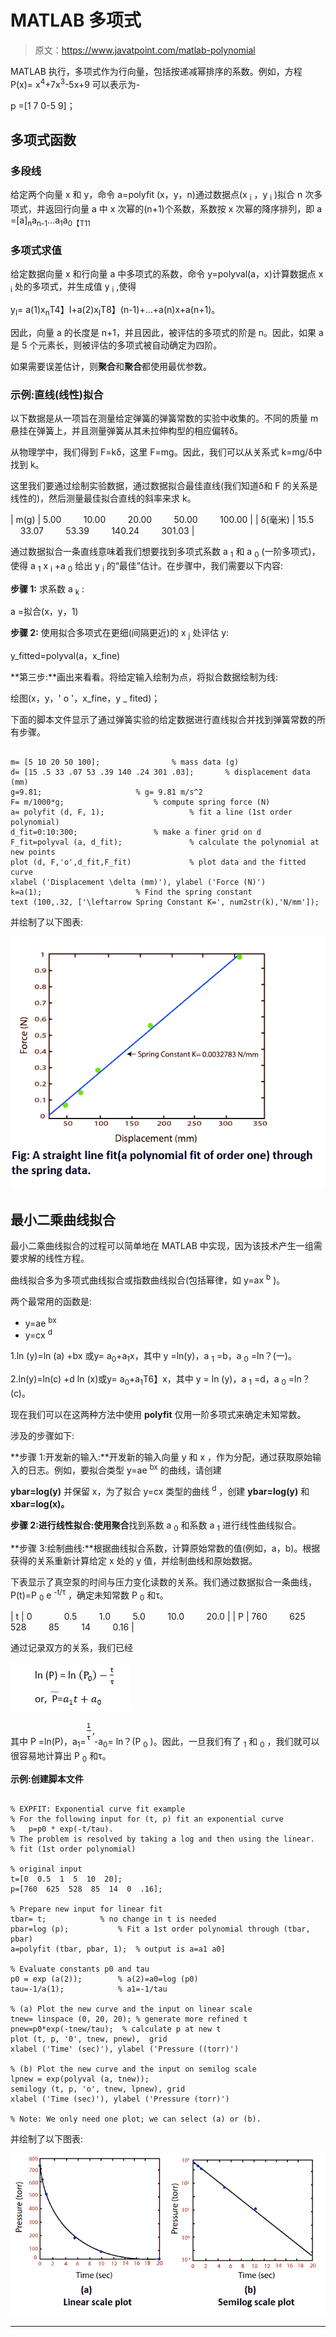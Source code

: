 # MATLAB 多项式

> 原文：<https://www.javatpoint.com/matlab-polynomial>

MATLAB 执行，多项式作为行向量，包括按递减幂排序的系数。例如，方程 P(x)= x<sup>4</sup>+7x<sup>3</sup>-5x+9 可以表示为-

p =[1 7 0-5 9]；

## 多项式函数

### 多段线

给定两个向量 x 和 y，命令 a=polyfit (x，y，n)通过数据点(x <sub>i</sub> ，y <sub>i</sub> )拟合 n 次多项式，并返回行向量 a 中 x 次幂的(n+1)个系数，系数按 x 次幂的降序排列，即 a =[a]<sub>n</sub>a<sub>n-1</sub>…a<sub>1</sub>a<sub>0【T11</sub>

### 多项式求值

给定数据向量 x 和行向量 a 中多项式的系数，命令 y=polyval(a，x)计算数据点 x <sub>i</sub> 处的多项式，并生成值 y <sub>i</sub> ,使得

y<sub>I</sub>= a(1)x<sub>n</sub>T4】I+a(2)x<sub>I</sub>T8】(n-1)+…+a(n)x+a(n+1)。

因此，向量 a 的长度是 n+1，并且因此，被评估的多项式的阶是 n。因此，如果 a 是 5 个元素长，则被评估的多项式被自动确定为四阶。

如果需要误差估计，则**聚合**和**聚合**都使用最优参数。

### 示例:直线(线性)拟合

以下数据是从一项旨在测量给定弹簧的弹簧常数的实验中收集的。不同的质量 m 悬挂在弹簧上，并且测量弹簧从其未拉伸构型的相应偏转δ。

从物理学中，我们得到 F=kδ，这里 F=mg。因此，我们可以从关系式 k=mg/δ中找到 k。

这里我们要通过绘制实验数据，通过数据拟合最佳直线(我们知道δ和 F 的关系是线性的)，然后测量最佳拟合直线的斜率来求 k。

| m(g) | 5.00         10.00         20.00         50.00         100.00 |
| δ(毫米) | 15.5         33.07         53.39         140.24         301.03 |

通过数据拟合一条直线意味着我们想要找到多项式系数 a <sub>1</sub> 和 a <sub>0</sub> (一阶多项式)，使得 a <sub>1</sub> x <sub>i</sub> +a <sub>0</sub> 给出 y <sub>i</sub> 的“最佳”估计。在步骤中，我们需要以下内容:

**步骤 1:** 求系数 a <sub>k</sub> :

a =拟合(x，y，1)

**步骤 2:** 使用拟合多项式在更细(间隔更近)的 x <sub>j</sub> 处评估 y:

y_fitted=polyval(a，x_fine)

**第三步:**画出来看看。将给定输入绘制为点，将拟合数据绘制为线:

绘图(x，y，' o '，x_fine，y _ fited)；

下面的脚本文件显示了通过弹簧实验的给定数据进行直线拟合并找到弹簧常数的所有步骤。

```

m= [5 10 20 50 100];				% mass data (g)
d= [15 .5 33 .07 53 .39 140 .24 301 .03];		% displacement data (mm)
g=9.81;						% g= 9.81 m/s^2
F= m/1000*g;					% compute spring force (N)
a= polyfit (d, F, 1);					% fit a line (1st order polynomial)
d_fit=0:10:300;				  	% make a finer grid on d
F_fit=polyval (a, d_fit);				% calculate the polynomial at new points
plot (d, F,'o',d_fit,F_fit)				% plot data and the fitted curve
xlabel ('Displacement \delta (mm)'), ylabel ('Force (N)')
k=a(1);						% Find the spring constant
text (100,.32, ['\leftarrow Spring Constant K=', num2str(k),'N/mm']);

```

并绘制了以下图表:

![MATLAB Polynomial](img/cf5b47d9b768a24a64a814eb5aeef1e0.png)

## 最小二乘曲线拟合

最小二乘曲线拟合的过程可以简单地在 MATLAB 中实现，因为该技术产生一组需要求解的线性方程。

曲线拟合多为多项式曲线拟合或指数曲线拟合(包括幂律，如 y=ax <sup>b</sup> )。

两个最常用的函数是:

*   y=ae <sup>bx</sup>
*   y=cx <sup>d</sup>

1.ln (y)=ln (a) +bx 或y= a<sub>0</sub>+a<sub>1</sub>x，其中 y =ln(y)，a <sub>1</sub> =b，a <sub>0</sub> =ln？(一)。

2.ln(y)=ln(c) +d ln (x)或y= a<sub>0</sub>+a<sub>1</sub>T6】x，其中 y = ln (y)，a <sub>1</sub> =d，a <sub>0</sub> =ln？(c)。

现在我们可以在这两种方法中使用 **polyfit** 仅用一阶多项式来确定未知常数。

涉及的步骤如下:

**步骤 1:开发新的输入:**开发新的输入向量 y 和 x ，作为分配，通过获取原始输入的日志。例如，要拟合类型 y=ae <sup>bx</sup> 的曲线，请创建

**ybar=log(y)** 并保留 x，为了拟合 y=cx 类型的曲线 <sup>d</sup> ，创建 **ybar=log(y)** 和 **xbar=log(x)。**

**步骤 2:进行线性拟合:**使用**聚合**找到系数 a <sub>0</sub> 和系数 a <sub>1</sub> 进行线性曲线拟合。

**步骤 3:绘制曲线:**根据曲线拟合系数，计算原始常数的值(例如，a，b)。根据获得的关系重新计算给定 x 处的 y 值，并绘制曲线和原始数据。

下表显示了真空泵的时间与压力变化读数的关系。我们通过数据拟合一条曲线，P(t)=P <sub>0</sub> e <sup>-t/τ</sup> ，确定未知常数 P <sub>0</sub> 和τ。

| t | 0             0.5         1.0         5.0         10.0         20.0 |
| P | 760         625         528         85         14         0.16 |

通过记录双方的关系，我们已经

![MATLAB Polynomial](img/d4b4941879ef79e67085a523652a3534.png)

其中 P =ln(P)，a<sub>1</sub>=![MATLAB Polynomial](img/1d15052bb11412e626d0d18f234b003b.png)-a<sub>0</sub>= ln？(P <sub>0</sub> )。因此，一旦我们有了 <sub>1</sub> 和 <sub>0</sub> ，我们就可以很容易地计算出 P <sub>0</sub> 和τ。

**示例:创建脚本文件**

```

% EXPFIT: Exponential curve fit example
% For the following input for (t, p) fit an exponential curve
%	p=p0 * exp(-t/tau).
% The problem is resolved by taking a log and then using the linear. 
% fit (1st order polynomial)

% original input
t=[0  0.5  1  5  10  20];
p=[760  625  528  85  14  0  .16];

% Prepare new input for linear fit
tbar= t;			% no change in t is needed
pbar=log (p);			% Fit a 1st order polynomial through (tbar, pbar)
a=polyfit (tbar, pbar, 1);	% output is a=a1 a0]

% Evaluate constants p0 and tau
p0 = exp (a(2));		% a(2)=a0=log (p0)
tau=-1/a(1);			% a1=-1/tau

% (a) Plot the new curve and the input on linear scale
tnew= linspace (0, 20, 20);	% generate more refined t
pnew=p0*exp(-tnew/tau);  % calculate p at new t
plot (t, p, '0', tnew, pnew),  grid
xlabel ('Time' (sec)'), ylabel ('Pressure ((torr)')

% (b) Plot the new curve and the input on semilog scale
lpnew = exp(polyval (a, tnew));
semilogy (t, p, 'o', tnew, lpnew), grid
xlabel ('Time (sec)'), ylabel ('Pressure (torr)')

% Note: We only need one plot; we can select (a) or (b).

```

并绘制了以下图表:

![MATLAB Polynomial](img/937cb04e98207ff817751a3cb80378ac.png)

* * *
